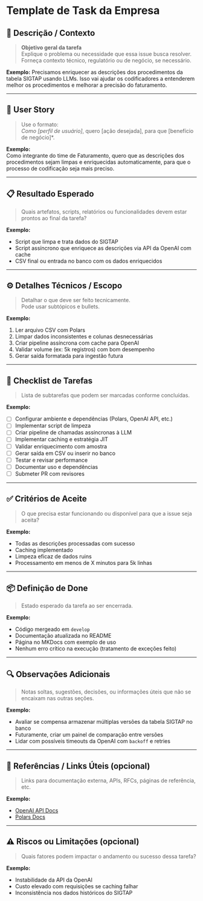 # Template de Task da Empresa

## 📌 Descrição / Contexto  
> **Objetivo geral da tarefa**  
> Explique o problema ou necessidade que essa issue busca resolver.  
> Forneça contexto técnico, regulatório ou de negócio, se necessário.

**Exemplo:**
Precisamos enriquecer as descrições dos procedimentos da tabela SIGTAP usando LLMs. Isso vai ajudar os codificadores a entenderem melhor os procedimentos e melhorar a precisão do faturamento.

---

## 👤 User Story  
> Use o formato:  
> *Como [perfil de usuário]*, quero [ação desejada], para que [benefício de negócio]*.

**Exemplo:**  
Como integrante do time de Faturamento, quero que as descrições dos procedimentos sejam limpas e enriquecidas automaticamente, para que o processo de codificação seja mais preciso.

---

## 📋 Resultado Esperado  
> Quais artefatos, scripts, relatórios ou funcionalidades devem estar prontos ao final da tarefa?

**Exemplo:**  
- Script que limpa e trata dados do SIGTAP  
- Script assíncrono que enriquece as descrições via API da OpenAI com cache  
- CSV final ou entrada no banco com os dados enriquecidos

---

## ⚙️ Detalhes Técnicos / Escopo  
> Detalhar o que deve ser feito tecnicamente.  
> Pode usar subtópicos e bullets.

**Exemplo:**  
1. Ler arquivo CSV com Polars  
2. Limpar dados inconsistentes e colunas desnecessárias  
3. Criar pipeline assíncrona com cache para OpenAI  
4. Validar volume (ex: 5k registros) com bom desempenho  
5. Gerar saída formatada para ingestão futura

---

## 📌 Checklist de Tarefas  
> Lista de subtarefas que podem ser marcadas conforme concluídas.

**Exemplo:** 
- [ ] Configurar ambiente e dependências (Polars, OpenAI API, etc.)  
- [ ] Implementar script de limpeza  
- [ ] Criar pipeline de chamadas assíncronas à LLM  
- [ ] Implementar caching e estratégia JIT  
- [ ] Validar enriquecimento com amostra  
- [ ] Gerar saída em CSV ou inserir no banco  
- [ ] Testar e revisar performance  
- [ ] Documentar uso e dependências  
- [ ] Submeter PR com revisores

---

## ✅ Critérios de Aceite  
> O que precisa estar funcionando ou disponível para que a issue seja aceita?

**Exemplo:**  
- Todas as descrições processadas com sucesso  
- Caching implementado  
- Limpeza eficaz de dados ruins  
- Processamento em menos de X minutos para 5k linhas

---

## 📦 Definição de Done  
> Estado esperado da tarefa ao ser encerrada.

**Exemplo:**  
- Código mergeado em `develop`  
- Documentação atualizada no README  
- Página no MKDocs com exemplo de uso  
- Nenhum erro crítico na execução (tratamento de exceções feito)

---

## 🔍 Observações Adicionais  
> Notas soltas, sugestões, decisões, ou informações úteis que não se encaixam nas outras seções.

**Exemplo:**  
- Avaliar se compensa armazenar múltiplas versões da tabela SIGTAP no banco  
- Futuramente, criar um painel de comparação entre versões  
- Lidar com possíveis timeouts da OpenAI com `backoff` e retries

---

## 🔗 Referências / Links Úteis (opcional)  
> Links para documentação externa, APIs, RFCs, páginas de referência, etc.

**Exemplo:** 
- [OpenAI API Docs](https://platform.openai.com/docs)  
- [Polars Docs](https://pola-rs.github.io/polars/)  

---

## ⚠️ Riscos ou Limitações (opcional)  
> Quais fatores podem impactar o andamento ou sucesso dessa tarefa?

**Exemplo:**  
- Instabilidade da API da OpenAI  
- Custo elevado com requisições se caching falhar  
- Inconsistência nos dados históricos do SIGTAP

